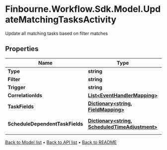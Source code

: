 # Finbourne.Workflow.Sdk.Model.UpdateMatchingTasksActivity
Update all matching tasks based on filter matches

## Properties

Name | Type | Description | Notes
------------ | ------------- | ------------- | -------------
**Type** | **string** | The type of task activity | 
**Filter** | **string** | The filter that matches on existing tasks | [optional] 
**Trigger** | **string** | Trigger to supply to all tasks that have been matched | 
**CorrelationIds** | [**List&lt;EventHandlerMapping&gt;**](EventHandlerMapping.md) | The event to correlation ID mappings | [optional] 
**TaskFields** | [**Dictionary&lt;string, FieldMapping&gt;**](FieldMapping.md) | The event to task field mappings | [optional] 
**ScheduleDependentTaskFields** | [**Dictionary&lt;string, ScheduledTimeAdjustment&gt;**](ScheduledTimeAdjustment.md) | The Schedule dependent task field mappings. Only relevant if a Finbourne.Workflow.WebApi.Common.Dto.Json.EventHandlers.ScheduleMatchingPattern is  specified | [optional] 

[Back to Model list](../README.md#documentation-for-models) &#8226; [Back to API list](../README.md#documentation-for-api-endpoints) &#8226; [Back to README](../README.md)

